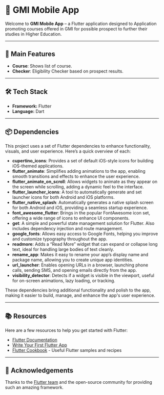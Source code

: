 <h1>📱 GMI Mobile App</h1>

<p>Welcome to <strong>GMI Mobile App</strong> – a Flutter application designed to 
Application promoting courses offered in GMI for possible prospect to further their studies in Higher Education.</p>

<hr>

<h2>🌟 Main Features</h2>
<ul>
  <li><strong>Course</strong>: Shows list of course.</li>
  <li><strong>Checker</strong>: Eligibility Checker based on prospect results.</li>
</ul>

<hr>

<h2>🛠 Tech Stack</h2>
<ul>
  <li><strong>Framework:</strong> Flutter</li>
  <li><strong>Language:</strong> Dart</li>
</ul>
<hr>

<h2>📦 Dependencies</h2>

<p>This project uses a set of Flutter dependencies to enhance functionality, visuals, and user experience. Here’s a quick overview of each:</p>

<ul>
  <li><strong>cupertino_icons</strong>: Provides a set of default iOS-style icons for building iOS-themed applications.</li>
  <li><strong>flutter_animate</strong>: Simplifies adding animations to the app, enabling smooth transitions and effects to enhance the user experience.</li>
  <li><strong>flutter_animate_on_scroll</strong>: Allows widgets to animate as they appear on the screen while scrolling, adding a dynamic feel to the interface.</li>
  <li><strong>flutter_launcher_icons</strong>: A tool to automatically generate and set launcher icons for both Android and iOS platforms.</li>
  <li><strong>flutter_native_splash</strong>: Automatically generates a native splash screen for both Android and iOS, providing a seamless startup experience.</li>
  <li><strong>font_awesome_flutter</strong>: Brings in the popular FontAwesome icon set, offering a wide range of icons to enhance UI components.</li>
  <li><strong>get</strong>: A simple and powerful state management solution for Flutter. Also includes dependency injection and route management.</li>
  <li><strong>google_fonts</strong>: Allows easy access to Google Fonts, helping you improve and customize typography throughout the app.</li>
  <li><strong>readmore</strong>: Adds a “Read More” widget that can expand or collapse long text, ideal for handling large bodies of text cleanly.</li>
  <li><strong>rename_app</strong>: Makes it easy to rename your app’s display name and package name, allowing you to create unique app identities.</li>
  <li><strong>url_launcher</strong>: Enables opening URLs in a browser, launching phone calls, sending SMS, and opening emails directly from the app.</li>
  <li><strong>visibility_detector</strong>: Detects if a widget is visible in the viewport, useful for on-screen animations, lazy loading, or tracking.</li>
</ul>

<p>These dependencies bring additional functionality and polish to the app, making it easier to build, manage, and enhance the app's user experience.</p>

<hr>

<h2>📚 Resources</h2>
<p>Here are a few resources to help you get started with Flutter:</p>
<ul>
  <li><a href="https://docs.flutter.dev/">Flutter Documentation</a></li>
  <li><a href="https://docs.flutter.dev/get-started/codelab">Write Your First Flutter App</a></li>
  <li><a href="https://docs.flutter.dev/cookbook">Flutter Cookbook</a> - Useful Flutter samples and recipes</li>
</ul>

<hr>

<h2>🙏 Acknowledgements</h2>
<p>Thanks to the <a href="https://flutter.dev/">Flutter team</a> and the open-source community for providing such an amazing framework.</p>
